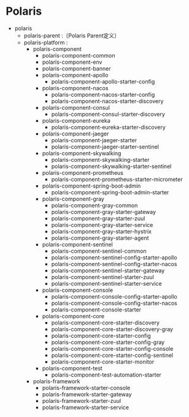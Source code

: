 # Polaris

- polaris
    - polaris-parent :〔Polaris Parent定义〕
    - polaris-platform :
        - polaris-component
            - polaris-component-common
            - polaris-component-env
            - polaris-component-banner
            - polaris-component-apollo
                - polaris-component-apollo-starter-config
            - polaris-component-nacos
                - polaris-component-nacos-starter-config
                - polaris-component-nacos-starter-discovery
            - polaris-component-consul
                - polaris-component-consul-starter-discovery
            - polaris-component-eureka
                - polaris-component-eureka-starter-discovery
            - polaris-component-jaeger
                - polaris-component-jaeger-starter
                - polaris-component-jaeger-starter-sentinel
            - polaris-component-skywalking
                - polaris-component-skywalking-starter
                - polaris-component-skywalking-starter-sentinel
            - polaris-component-prometheus
                - polaris-component-prometheus-starter-micrometer
            - polaris-component-spring-boot-admin
                - polaris-component-spring-boot-admin-starter
            - polaris-component-gray
                - polaris-component-gray-common
                - polaris-component-gray-starter-gateway
                - polaris-component-gray-starter-zuul
                - polaris-component-gray-starter-service
                - polaris-component-gray-starter-hystrix
                - polaris-component-gray-starter-agent
            - polaris-component-sentinel
                - polaris-component-sentinel-common
                - polaris-component-sentinel-config-starter-apollo
                - polaris-component-sentinel-config-starter-nacos
                - polaris-component-sentinel-starter-gateway
                - polaris-component-sentinel-starter-zuul
                - polaris-component-sentinel-starter-service
            - polaris-component-console
                - polaris-component-console-config-starter-apollo
                - polaris-component-console-config-starter-nacos
                - polaris-component-console-starter
            - polaris-component-core
                - polaris-component-core-starter-discovery
                - polaris-component-core-starter-discovery-gray
                - polaris-component-core-starter-config
                - polaris-component-core-starter-config-gray
                - polaris-component-core-starter-config-console
                - polaris-component-core-starter-config-sentinel
                - polaris-component-core-starter-monitor
            - polaris-component-test
                - polaris-component-test-automation-starter
        - polaris-framework
            - polaris-framework-starter-console
            - polaris-framework-starter-gateway
            - polaris-framework-starter-zuul
            - polaris-framework-starter-service